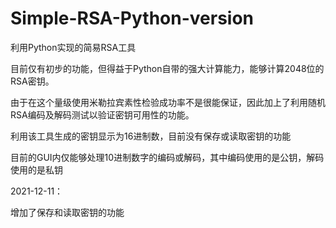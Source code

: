 # Simple-RSA-Python-version
利用Python实现的简易RSA工具

目前仅有初步的功能，但得益于Python自带的强大计算能力，能够计算2048位的RSA密钥。

由于在这个量级使用米勒拉宾素性检验成功率不是很能保证，因此加上了利用随机RSA编码及解码测试以验证密钥可用性的功能。

利用该工具生成的密钥显示为16进制数，目前没有保存或读取密钥的功能

目前的GUI内仅能够处理10进制数字的编码或解码，其中编码使用的是公钥，解码使用的是私钥

2021-12-11：

增加了保存和读取密钥的功能
